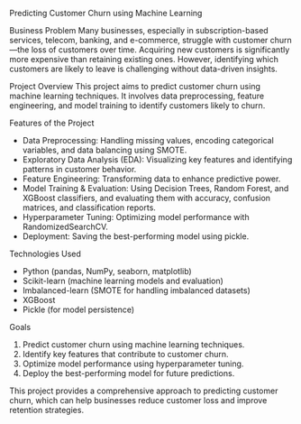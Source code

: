Predicting Customer Churn using Machine Learning


Business Problem
Many businesses, especially in subscription-based services, telecom, banking, and e-commerce, struggle with customer churn—the loss of customers over time. Acquiring new customers is significantly more expensive than retaining existing ones. However, identifying which customers are likely to leave is challenging without data-driven insights.

Project Overview
This project aims to predict customer churn using machine learning techniques. It involves data preprocessing, feature engineering, and model training to identify customers likely to churn.

Features of the Project
- Data Preprocessing: Handling missing values, encoding categorical variables, and data balancing using SMOTE.
- Exploratory Data Analysis (EDA): Visualizing key features and identifying patterns in customer behavior.
- Feature Engineering: Transforming data to enhance predictive power.
- Model Training & Evaluation: Using Decision Trees, Random Forest, and XGBoost classifiers, and evaluating them with accuracy, confusion matrices, and classification reports.
- Hyperparameter Tuning: Optimizing model performance with RandomizedSearchCV.
- Deployment: Saving the best-performing model using pickle.

Technologies Used
- Python (pandas, NumPy, seaborn, matplotlib)
- Scikit-learn (machine learning models and evaluation)
- Imbalanced-learn (SMOTE for handling imbalanced datasets)
- XGBoost
- Pickle (for model persistence)

Goals
1. Predict customer churn using machine learning techniques.
2. Identify key features that contribute to customer churn.
3. Optimize model performance using hyperparameter tuning.
4. Deploy the best-performing model for future predictions.

This project provides a comprehensive approach to predicting customer churn, which can help businesses reduce customer loss and improve retention strategies.

